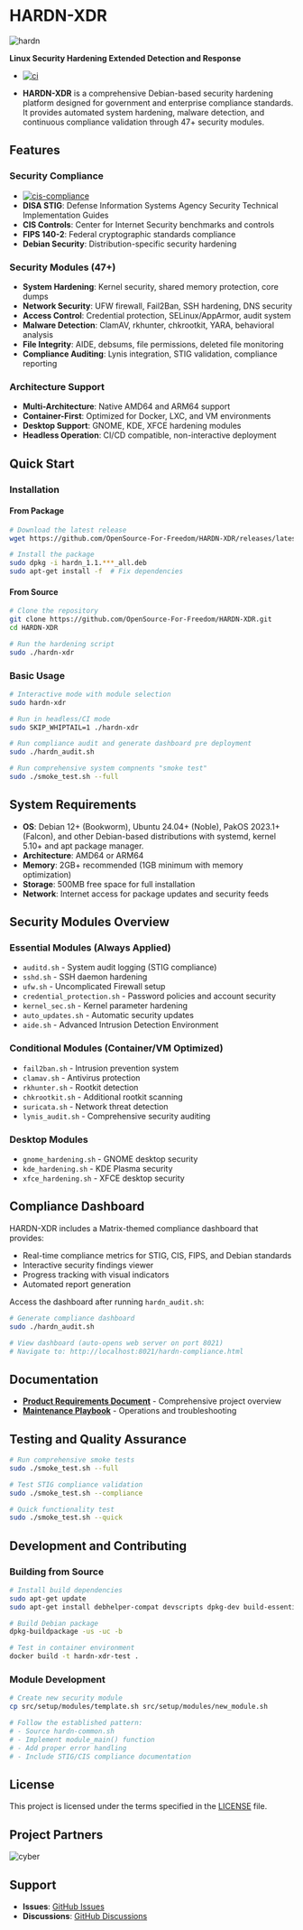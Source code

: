 # HARDN-XDR
![hardn](docs/hardn.jpeg)

**Linux Security Hardening Extended Detection and Response**
- [![ci](https://github.com/OpenSource-For-Freedom/HARDN-XDR/actions/workflows/ci.yml/badge.svg)](https://github.com/OpenSource-For-Freedom/HARDN-XDR/actions/workflows/ci.yml)

- **HARDN-XDR** is a comprehensive Debian-based security hardening platform designed for government and enterprise compliance standards. It provides automated system hardening, malware detection, and continuous compliance validation through 47+ security modules.

## Features

### Security Compliance
- [![cis-compliance](https://github.com/OpenSource-For-Freedom/HARDN-XDR/actions/workflows/cis.yml/badge.svg)](https://github.com/OpenSource-For-Freedom/HARDN-XDR/actions/workflows/cis.yml)
- **DISA STIG**: Defense Information Systems Agency Security Technical Implementation Guides
- **CIS Controls**: Center for Internet Security benchmarks and controls
- **FIPS 140-2**: Federal cryptographic standards compliance
- **Debian Security**: Distribution-specific security hardening

### Security Modules (47+)
- **System Hardening**: Kernel security, shared memory protection, core dumps
- **Network Security**: UFW firewall, Fail2Ban, SSH hardening, DNS security
- **Access Control**: Credential protection, SELinux/AppArmor, audit system
- **Malware Detection**: ClamAV, rkhunter, chkrootkit, YARA, behavioral analysis
- **File Integrity**: AIDE, debsums, file permissions, deleted file monitoring
- **Compliance Auditing**: Lynis integration, STIG validation, compliance reporting

### Architecture Support
- **Multi-Architecture**: Native AMD64 and ARM64 support
- **Container-First**: Optimized for Docker, LXC, and VM environments
- **Desktop Support**: GNOME, KDE, XFCE hardening modules
- **Headless Operation**: CI/CD compatible, non-interactive deployment

## Quick Start

### Installation

#### From Package
```bash
# Download the latest release
wget https://github.com/OpenSource-For-Freedom/HARDN-XDR/releases/latest/download/hardn_1.1.63_all.deb

# Install the package
sudo dpkg -i hardn_1.1.***_all.deb
sudo apt-get install -f  # Fix dependencies
```

#### From Source
```bash
# Clone the repository
git clone https://github.com/OpenSource-For-Freedom/HARDN-XDR.git
cd HARDN-XDR

# Run the hardening script
sudo ./hardn-xdr
```

### Basic Usage

```bash
# Interactive mode with module selection
sudo hardn-xdr

# Run in headless/CI mode
sudo SKIP_WHIPTAIL=1 ./hardn-xdr

# Run compliance audit and generate dashboard pre deployment
sudo ./hardn_audit.sh

# Run comprehensive system compnents "smoke test"
sudo ./smoke_test.sh --full
```

## System Requirements

- **OS**: Debian 12+ (Bookworm), Ubuntu 24.04+ (Noble), PakOS 2023.1+ (Falcon), and other Debian-based distributions with systemd, kernel 5.10+ and apt package manager.
- **Architecture**: AMD64 or ARM64
- **Memory**: 2GB+ recommended (1GB minimum with memory optimization)
- **Storage**: 500MB free space for full installation
- **Network**: Internet access for package updates and security feeds

## Security Modules Overview

### Essential Modules (Always Applied)
- `auditd.sh` - System audit logging (STIG compliance)
- `sshd.sh` - SSH daemon hardening
- `ufw.sh` - Uncomplicated Firewall setup
- `credential_protection.sh` - Password policies and account security
- `kernel_sec.sh` - Kernel parameter hardening
- `auto_updates.sh` - Automatic security updates
- `aide.sh` - Advanced Intrusion Detection Environment

### Conditional Modules (Container/VM Optimized)
- `fail2ban.sh` - Intrusion prevention system
- `clamav.sh` - Antivirus protection
- `rkhunter.sh` - Rootkit detection
- `chkrootkit.sh` - Additional rootkit scanning
- `suricata.sh` - Network threat detection
- `lynis_audit.sh` - Comprehensive security auditing

### Desktop Modules
- `gnome_hardening.sh` - GNOME desktop security
- `kde_hardening.sh` - KDE Plasma security
- `xfce_hardening.sh` - XFCE desktop security

## Compliance Dashboard

HARDN-XDR includes a Matrix-themed compliance dashboard that provides:
- Real-time compliance metrics for STIG, CIS, FIPS, and Debian standards
- Interactive security findings viewer
- Progress tracking with visual indicators
- Automated report generation

Access the dashboard after running `hardn_audit.sh`:
```bash
# Generate compliance dashboard
sudo ./hardn_audit.sh

# View dashboard (auto-opens web server on port 8021)
# Navigate to: http://localhost:8021/hardn-compliance.html
```

## Documentation

- **[Product Requirements Document](docs/PRD.md)** - Comprehensive project overview
- **[Maintenance Playbook](PLAYBOOK.md)** - Operations and troubleshooting

## Testing and Quality Assurance

```bash
# Run comprehensive smoke tests
sudo ./smoke_test.sh --full

# Test STIG compliance validation
sudo ./smoke_test.sh --compliance

# Quick functionality test
sudo ./smoke_test.sh --quick
```

## Development and Contributing

### Building from Source
```bash
# Install build dependencies
sudo apt-get update
sudo apt-get install debhelper-compat devscripts dpkg-dev build-essential

# Build Debian package
dpkg-buildpackage -us -uc -b

# Test in container environment
docker build -t hardn-xdr-test .
```

### Module Development
```bash
# Create new security module
cp src/setup/modules/template.sh src/setup/modules/new_module.sh

# Follow the established pattern:
# - Source hardn-common.sh
# - Implement module_main() function
# - Add proper error handling
# - Include STIG/CIS compliance documentation
```
## License

This project is licensed under the terms specified in the [LICENSE](LICENSE) file.

## Project Partners

![cyber](docs/cybersynapse.png)

## Support

- **Issues**: [GitHub Issues](https://github.com/OpenSource-For-Freedom/HARDN-XDR/issues)
- **Discussions**: [GitHub Discussions](https://github.com/OpenSource-For-Freedom/HARDN-XDR/discussions)
